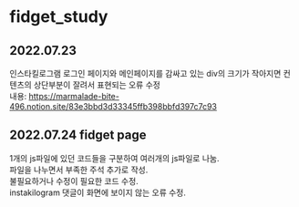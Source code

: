 # fidget_study

## 2022.07.23

인스타킬로그램 로그인 페이지와 메인페이지를 감싸고 있는 div의 크기가 작아지면 컨텐츠의 상단부분이 잘려서 표현되는 오류 수정<br>
내용: https://marmalade-bite-496.notion.site/83e3bbd3d33345ffb398bbfd397c7c93

## 2022.07.24 fidget page

1개의 js파일에 있던 코드들을 구분하여 여러개의 js파일로 나눔.<br>
파일을 나누면서 부족한 주석 추가로 작성.<br>
불필요하거나 수정이 필요한 코드 수정.<br>
instakilogram 댓글이 화면에 보이지 않는 오류 수정.<br>
